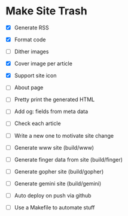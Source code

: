 # Make Site Trash

  * [x] Generate RSS
  * [x] Format code
  * [ ] Dither images
  * [x] Cover image per article
  * [x] Support site icon 
  * [ ] About page
  * [ ] Pretty print the generated HTML 
  * [ ] Add og: fields from meta data  
  * [ ] Check each article
  * [ ] Write a new one to motivate site change
  * [ ] Generate www site (build/www)  
  * [ ] Generate finger data from site (build/finger)
  * [ ] Generate gopher site (build/gopher)
  * [ ] Generate gemini site (build/gemini)
  * [ ] Auto deploy on push via github
  * [ ] Use a Makefile to automate stuff
  